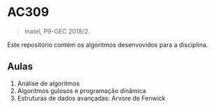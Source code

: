 # AC309
> Inatel, P9-GEC 2018/2.

Este repositório contém os algoritmos desenvovidos para a disciplina.

## Aulas

1. Análise de algoritmos
2. Algoritmos gulosos e programação dinâmica
3. Estruturas de dados avançadas: Árvore de Fenwick
